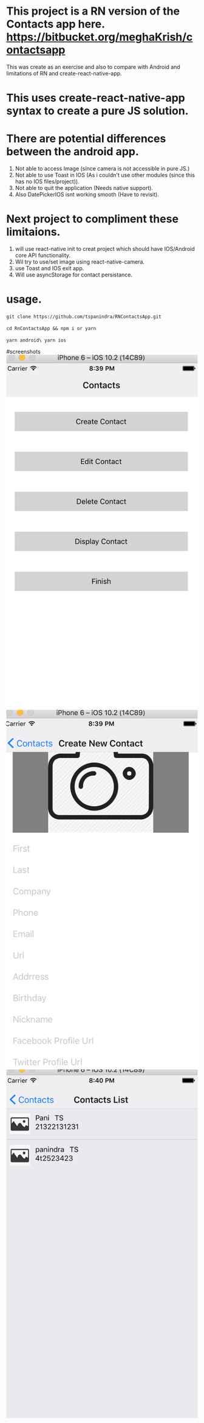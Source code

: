 # This project is a RN version of the Contacts app here. https://bitbucket.org/meghaKrish/contactsapp

This was create as an exercise and also to compare with Android and limitations of RN and create-react-native-app.
# This uses create-react-native-app syntax to create a pure JS solution.

# There are potential differences between the android app.
  1) Not able to access Image (since camera is not accessible in pure JS.)
  2) Not able to use Toast in IOS (As i couldn't use other modules (since this has no IOS files/project)).
  3) Not able to quit the application (Needs native support).
  4) Also DatePickerIOS isnt working smooth (Have to revisit).

  # Next project to compliment these limitaions.
  1) will use react-native init to creat project which should have IOS/Android core API functionality.
  2) Wil try to use/set image using react-native-camera.
  3) use Toast and IOS exit app.
  4) Will use asyncStorage for contact persistance.

  # usage.
  `git clone https://github.com/tspanindra/RNContactsApp.git`

  `cd RnContactsApp && npm i or yarn`

  `yarn android\ yarn ios`

  #screenshots
  ![Alt text](./assets/contacts.png?raw=true "Contacts")
  ![Alt text](./assets/newContact.png?raw=true "Contacts")
  ![Alt text](./assets/list.png?raw=true "Contacts")
